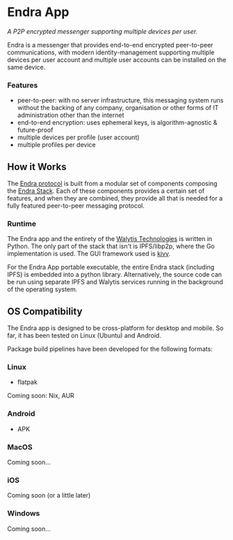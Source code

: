 # Endra App
_A P2P encrypted messenger supporting multiple devices per user._

Endra is a messenger that provides end-to-end encrypted peer-to-peer communications, with modern identity-management supporting multiple devices per user account and multiple user accounts can be installed on the same device.

### Features

- peer-to-peer: with no server infrastructure, this messaging system runs without the backing of any company, organisation or other forms of IT administration other than the internet
- end-to-end encryption: uses ephemeral keys, is algorithm-agnostic & future-proof
- multiple devices per profile (user account)
- multiple profiles per device

## How it Works

The [Endra protocol](../Endra/1-IntroToEndra.md) is built from a modular set of components composing the [Endra Stack](../Endra/2-EndraStack.md).
Each of these components provides a certain set of features, and when they are combined, they provide all that is needed for a fully featured peer-to-peer messaging protocol.

### Runtime

The Endra app and the entirety of the [Walytis Technologies](../ReadMe.md) is written in Python.
The only part of the stack that isn't is IPFS/libp2p, where the Go implementation is used.
The GUI framework used is [kivy](https://kivy.org/).

For the Endra App portable executable, the entire Endra stack (including IPFS) is embedded into a python library.
Alternatively, the source code can be run using separate IPFS and Walytis services running in the background of the operating system.

## OS Compatibility

The Endra app is designed to be cross-platform for desktop and mobile.
So far, it has been tested on Linux (Ubuntu) and Android.

Package build pipelines have been developed for the following formats:
### Linux
- flatpak

Coming soon: Nix, AUR
### Android
- APK
### MacOS
Coming soon...

### iOS
Coming soon (or a little later)
### Windows
Coming soon...